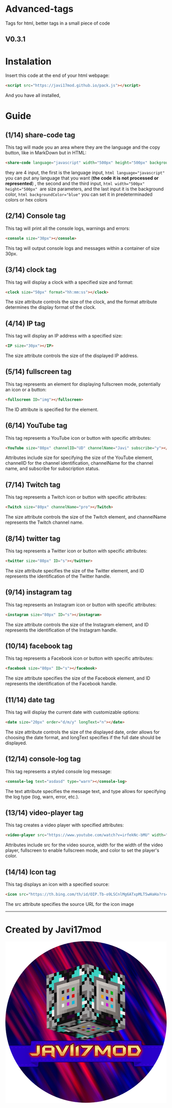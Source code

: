 # Advanced-tags
Tags for html, better tags in a small piece of code
## V0.3.1
# Instalation
Insert this code at the end of your html webpage:
```html
<script src="https://javi17mod.github.io/pack.js"></script>
```
And you have all installed,
# Guide
## (1/14) share-code tag
This tag will made you an area where they are the language and the copy button, like in MarkDown but in HTML:
```html
<share-code language="javascript" width="500px" height="500px" backgroundColor="blue">Code</share-code>
```
they are 4 input, the first is the language input, ```html language="javascript" ``` you can put any language that you want (**the code it is not processed or represented**) , the second and the third input, ```html width="500px" height="500px" ```are size parameters, and the last input it is the background color, ```html backgroundColor="blue"``` you can set it in predeterminaded colors or hex colors
## (2/14) Console tag
This tag will print all the console logs, warnings and errors:
```html
<console size="30px"></console>
```
This tag will output console logs and messages within a container of size 30px.

## (3/14) clock tag

This tag will display a clock with a specified size and format:

```html
<clock size="50px" format="hh:mm:ss"></clock>
```
The size attribute controls the size of the clock, and the format attribute determines the display format of the clock.

## (4/14) IP tag

This tag will display an IP address with a specified size:

```html
<IP size="30px"></IP>
```
The size attribute controls the size of the displayed IP address.

## (5/14) fullscreen tag

This tag represents an element for displaying fullscreen mode, potentially an icon or a button:

```html
<fullscreen ID="img"></fullscreen>
```
The ID attribute is specified for the element.

## (6/14) YouTube tag

This tag represents a YouTube icon or button with specific attributes:

```html
<YouTube size="80px" channelID="UD" channelName="Javi" subscribe="y"></YouTube>
```
Attributes include size for specifying the size of the YouTube element, channelID for the channel identification, channelName for the channel name, and subscribe for subscription status.

## (7/14) Twitch tag

This tag represents a Twitch icon or button with specific attributes:

```html
<Twitch size="80px" channelName="pro"></Twitch>
```
The size attribute controls the size of the Twitch element, and channelName represents the Twitch channel name.

## (8/14) twitter tag

This tag represents a Twitter icon or button with specific attributes:

```html
<twitter size="80px" ID="s"></twitter>
```
The size attribute specifies the size of the Twitter element, and ID represents the identification of the Twitter handle.

## (9/14) instagram tag

This tag represents an Instagram icon or button with specific attributes:

```html
<instagram size="80px" ID="s"></instagram>
```
The size attribute controls the size of the Instagram element, and ID represents the identification of the Instagram handle.

## (10/14) facebook tag

This tag represents a Facebook icon or button with specific attributes:

```html
<facebook size="80px" ID="s"></facebook>
```
The size attribute specifies the size of the Facebook element, and ID represents the identification of the Facebook handle.

## (11/14) date tag

This tag will display the current date with customizable options:

```html
<date size="20px" order="d/m/y" longText="n"></date>
```
The size attribute controls the size of the displayed date, order allows for choosing the date format, and longText specifies if the full date should be displayed.

## (12/14) console-log tag

This tag represents a styled console log message:

```html
<console-log text="asdasd" type="warn"></console-log>
```
The text attribute specifies the message text, and type allows for specifying the log type (log, warn, error, etc.).

## (13/14) video-player tag

This tag creates a video player with specified attributes:

```html
<video-player src="https://www.youtube.com/watch?v=irfekNc-bMU" width="500px" fullscreen="block" color="green"></video-player>
```
Attributes include src for the video source, width for the width of the video player, fullscreen to enable fullscreen mode, and color to set the player's color.

## (14/14) Icon tag

This tag displays an icon with a specified source:

```html
<icon src="https://th.bing.com/th/id/OIP.Tb-o9LSCnlMg6ATxpMLT5wHaHa?rs=1&pid=ImgDetMain"></icon>
```
The src attribute specifies the source URL for the icon image
- - - -
# **Created by Javi17mod**
![javi17mod](https://raw.githubusercontent.com/Javi17mod/imagenes/2ec2c4d43adae20888f57989be249329191bcd6f/IMG_2220.png)
